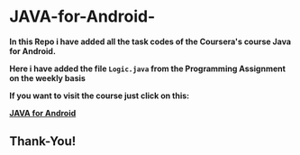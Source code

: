 # JAVA-for-Android-
**In this Repo i have added all the task codes of the Coursera's course Java for Android.**

**Here i have added the file ```Logic.java``` from the Programming Assignment on the weekly basis**

**If you want to visit the course just click on this:**

**[JAVA for Android](https://coursera.org/share/744eb1f218713186fb68f5d8119b33d2)**

## Thank-You!
